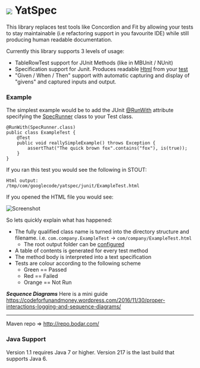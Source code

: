 <h1><img src="https://raw.githubusercontent.com/wiki/bodar/yatspec/logo.jpg" align="absmiddle"/> YatSpec</h1>



This library replaces test tools like Concordion and Fit by allowing your tests to stay maintainable (i.e refactoring support in you favourite IDE) while still producing human readable documentation.

Currently this library supports 3 levels of usage:

  * TableRowTest support for JUnit Methods (like in MBUnit / NUnit)
  * Specification support for Junit. Produces readable [Html](https://github.com/bodar/yatspec/raw/wiki/example.html) from your [test](/test/com/googlecode/yatspec/junit/SpecificationExampleTest.java)
  * "Given / When / Then" support with automatic capturing and display of "givens" and captured inputs and output.

### Example ###

The simplest example would be to add the JUnit [@RunWith](http://junit.sourceforge.net/javadoc/org/junit/runner/RunWith.html) attribute specifying the [SpecRunner](/src/com/googlecode/yatspec/junit/SpecRunner.java) class to your Test class.

```
@RunWith(SpecRunner.class)
public class ExampleTest {
    @Test
    public void reallySimpleExample() throws Exception {
        assertThat("The quick brown fox".contains("fox"), is(true));
    }
}
```

If you ran this test you would see the following in STOUT:

```
Html output:
/tmp/com/googlecode/yatspec/junit/ExampleTest.html
```

If you opened the HTML file you would see:

![Screenshot](https://raw.githubusercontent.com/wiki/bodar/yatspec/yatspec.png)

So lets quickly explain what has happened:

  * The fully qualified class name is turned into the directory structure and filename. i.e. `com.company.ExampleTest` -> `com/company/ExampleTest.html`
    * The root output folder can be [configured](Configuration.md)
  * A table of contents is generated for every test method
  * The method body is interpreted into a text specification
  * Tests are colour according to the following scheme
    * Green == Passed
    * Red == Failed
    * Orange == Not Run

***Sequence Diagrams***
Here is a mini guide
https://codeforfunandmoney.wordpress.com/2016/11/30/proper-interactions-logging-and-sequence-diagrams/

---


Maven repo  => http://repo.bodar.com/


### Java Support ###
Version 1.1 requires Java 7 or higher. Version 217 is the last build that supports Java 6.
